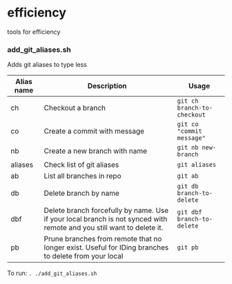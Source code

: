 # efficiency
tools for efficiency

### add_git_aliases.sh
Adds git aliases to type less

| Alias name | Description                                                                                                           | Usage                     |
|------------|-----------------------------------------------------------------------------------------------------------------------|---------------------------|
| ch         | Checkout a branch                                                                                                     | `git ch branch-to-checkout` |
| co         | Create a commit with message                                                                                          | `git co "commit message"`   |
| nb         | Create a new branch with name                                                                                         | `git nb new-branch`         |
| aliases    | Check list of git aliases                                                                                             | `git aliases`                 |
| ab         | List all branches in repo                                                                                             | `git ab`                    |
| db         | Delete branch by name                                                                                                 | `git db branch-to-delete`   |
| dbf        | Delete branch forcefully by name. Use if your local branch is not synced with remote and you still want to delete it. | `git dbf branch-to-delete`  |
| pb         | Prune branches from remote that no longer exist. Useful for IDing branches to delete from your local                  | `git pb`                    |

To run: `. ./add_git_aliases.sh`